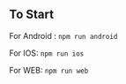 ## To Start
  For Android :  `` npm run android ``
  
  For IOS: `` npm run ios ``
  
  For WEB: `` npm run web ``

